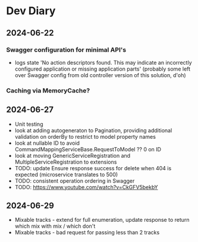 # Dev Diary

## 2024-06-22

### Swagger configuration for minimal API's

- logs state 'No action descriptors found. This may indicate an incorrectly configured application or missing application parts'
  (probably some left over Swagger config from old controller version of this solution, d'oh)

### Caching via MemoryCache?

## 2024-06-27

- Unit testing
- look at adding autogeneraton to Pagination, providing additional validation on orderBy to restrict to model property names
- look at nullable ID to avoid CommandMappingServiceBase.RequestToModel ?? 0 on ID
- look at moving GenericServiceRegistration and MultipleServiceRegistration to extensions
- TODO: update Ensure response success for delete when 404 is expected (microservice translates to 500)
- TODO: consistent operation ordering in Swagger
- TODO: https://www.youtube.com/watch?v=CkGFV5bekbY

## 2024-06-29

- Mixable tracks - extend for full enumeration, update response to return which mix with mix / which don't
- Mixable tracks - bad request for passing less than 2 tracks